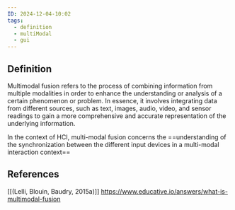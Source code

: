```yaml
---
ID: 2024-12-04-10:02
tags:
  - definition
  - multiModal
  - gui
---
```

## Definition

Multimodal fusion refers to the process of combining information from multiple modalities in order to enhance the understanding or analysis of a certain phenomenon or problem. In essence, it involves integrating data from different sources, such as text, images, audio, video, and sensor readings to gain a more comprehensive and accurate representation of the underlying information.

In the context of HCI, multi-modal fusion concerns the ==understanding of the synchronization between the different input devices in a multi-modal interaction context==

## References
[[(Lelli, Blouin, Baudry, 2015a)]]
https://www.educative.io/answers/what-is-multimodal-fusion